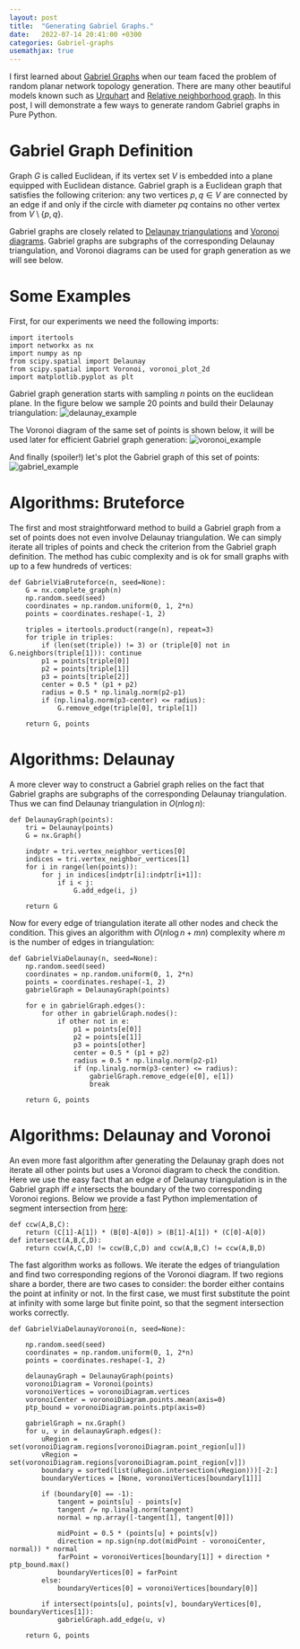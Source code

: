 ```yaml
---
layout: post
title:  "Generating Gabriel Graphs."
date:   2022-07-14 20:41:00 +0300
categories: Gabriel-graphs
usemathjax: true
---
```


I first learned about [Gabriel Graphs](https://en.wikipedia.org/wiki/Gabriel_graph) when our team faced the problem of random planar network topology generation. There are many other beautiful models known such as [Urquhart](https://en.wikipedia.org/wiki/Urquhart_graph) and [Relative neighborhood graph](https://en.wikipedia.org/wiki/Relative_neighborhood_graph). In this post, I will demonstrate a few ways to generate random Gabriel graphs in Pure Python.

Gabriel Graph Definition
=========

Graph $G$ is called Euclidean, if its vertex set $V$ is embedded into a plane equipped with Euclidean distance. Gabriel graph is a Euclidean graph that satisfies the following criterion: any two vertices $p, q \in V$ are connected by an edge if and only if the circle with diameter $pq$ contains no other vertex from $V\setminus \{p, q\}$.

Gabriel graphs are closely related to [Delaunay triangulations](https://en.wikipedia.org/wiki/Delaunay_triangulation) and [Voronoi diagrams](https://en.wikipedia.org/wiki/Voronoi_diagram). Gabriel graphs are subgraphs of the corresponding Delaunay triangulation, and Voronoi diagrams can be used for graph generation as we will see below.

Some Examples
=========

First, for our experiments we need the following imports:
```
import itertools
import networkx as nx
import numpy as np
from scipy.spatial import Delaunay
from scipy.spatial import Voronoi, voronoi_plot_2d
import matplotlib.pyplot as plt
```
Gabriel graph generation starts with sampling $n$ points on the euclidean plane. In the figure below we sample 20 points and build their Delaunay triangulation:
![delaunay_example](../assets/gabriel/Delaunay.png)

The Voronoi diagram of the same set of points is shown below, it will be used later for efficient Gabriel graph generation:
![voronoi_example](../assets/gabriel/Voronoi.png)

And finally (spoiler!) let's plot the Gabriel graph of this set of points:
![gabriel_example](../assets/gabriel/Gabriel.png)

Algorithms: Bruteforce
=========

The first and most straightforward method to build a Gabriel graph from a set of points does not even involve Delaunay triangulation.
We can simply iterate all triples of points and check the criterion from the Gabriel graph definition. 
The method has cubic complexity and is ok for small graphs with up to a few hundreds of vertices:

```
def GabrielViaBruteforce(n, seed=None):
    G = nx.complete_graph(n)
    np.random.seed(seed)
    coordinates = np.random.uniform(0, 1, 2*n)
    points = coordinates.reshape(-1, 2)
    
    triples = itertools.product(range(n), repeat=3)
    for triple in triples:
        if (len(set(triple)) != 3) or (triple[0] not in G.neighbors(triple[1])): continue
        p1 = points[triple[0]]
        p2 = points[triple[1]]
        p3 = points[triple[2]]
        center = 0.5 * (p1 + p2)
        radius = 0.5 * np.linalg.norm(p2-p1)
        if (np.linalg.norm(p3-center) <= radius):
            G.remove_edge(triple[0], triple[1])
            
    return G, points
```

Algorithms: Delaunay
=========

A more clever way to construct a Gabriel graph relies on the fact that Gabriel graphs are subgraphs of the corresponding Delaunay triangulation.
Thus we can find Delaunay triangulation in $O(n \log{n})$:
```
def DelaunayGraph(points):
    tri = Delaunay(points)
    G = nx.Graph()
    
    indptr = tri.vertex_neighbor_vertices[0]
    indices = tri.vertex_neighbor_vertices[1]
    for i in range(len(points)):
        for j in indices[indptr[i]:indptr[i+1]]:
            if i < j:
                G.add_edge(i, j)
                
    return G
```
Now for every edge of triangulation iterate all other nodes and check the condition.
This gives an algorithm with $O(n\log{n} + mn)$ complexity where $m$ is the number of edges in triangulation:

```
def GabrielViaDelaunay(n, seed=None):
    np.random.seed(seed)
    coordinates = np.random.uniform(0, 1, 2*n)
    points = coordinates.reshape(-1, 2)
    gabrielGraph = DelaunayGraph(points)
    
    for e in gabrielGraph.edges():
        for other in gabrielGraph.nodes():
            if other not in e:
                p1 = points[e[0]]
                p2 = points[e[1]]
                p3 = points[other]
                center = 0.5 * (p1 + p2)
                radius = 0.5 * np.linalg.norm(p2-p1)
                if (np.linalg.norm(p3-center) <= radius):
                    gabrielGraph.remove_edge(e[0], e[1])
                    break
    
    return G, points
```

Algorithms: Delaunay and Voronoi
=========

An even more fast algorithm after generating the Delaunay graph does not iterate all other points but uses a Voronoi diagram to check the condition.
Here we use the easy fact that an edge $e$ of Delaunay triangulation is in the Gabriel graph iff $e$ intersects the boundary of the two corresponding Voronoi regions. Below we provide a fast Python implementation of segment intersection from [here](https://bryceboe.com/2006/10/23/line-segment-intersection-algorithm/):

```
def ccw(A,B,C):
    return (C[1]-A[1]) * (B[0]-A[0]) > (B[1]-A[1]) * (C[0]-A[0])
def intersect(A,B,C,D):
    return ccw(A,C,D) != ccw(B,C,D) and ccw(A,B,C) != ccw(A,B,D)
```

The fast algorithm works as follows. We iterate the edges of triangulation and find two corresponding regions of the Voronoi diagram.
If two regions share a border, there are two cases to consider: the border either contains the point at infinity or not.
In the first case, we must first substitute the point at infinity with some large but finite point, so that the segment intersection works correctly.

```
def GabrielViaDelaunayVoronoi(n, seed=None):
    
    np.random.seed(seed)
    coordinates = np.random.uniform(0, 1, 2*n)
    points = coordinates.reshape(-1, 2)
    
    delaunayGraph = DelaunayGraph(points)
    voronoiDiagram = Voronoi(points)
    voronoiVertices = voronoiDiagram.vertices
    voronoiCenter = voronoiDiagram.points.mean(axis=0)
    ptp_bound = voronoiDiagram.points.ptp(axis=0)
    
    gabrielGraph = nx.Graph()
    for u, v in delaunayGraph.edges():
        uRegion = set(voronoiDiagram.regions[voronoiDiagram.point_region[u]])
        vRegion = set(voronoiDiagram.regions[voronoiDiagram.point_region[v]])
        boundary = sorted(list(uRegion.intersection(vRegion)))[-2:]
        boundaryVertices = [None, voronoiVertices[boundary[1]]]
        
        if (boundary[0] == -1):
            tangent = points[u] - points[v]
            tangent /= np.linalg.norm(tangent)
            normal = np.array([-tangent[1], tangent[0]])
            
            midPoint = 0.5 * (points[u] + points[v])
            direction = np.sign(np.dot(midPoint - voronoiCenter, normal)) * normal
            farPoint = voronoiVertices[boundary[1]] + direction * ptp_bound.max()
            boundaryVertices[0] = farPoint
        else:
            boundaryVertices[0] = voronoiVertices[boundary[0]]
        
        if intersect(points[u], points[v], boundaryVertices[0], boundaryVertices[1]): 
            gabrielGraph.add_edge(u, v)
    
    return G, points
```